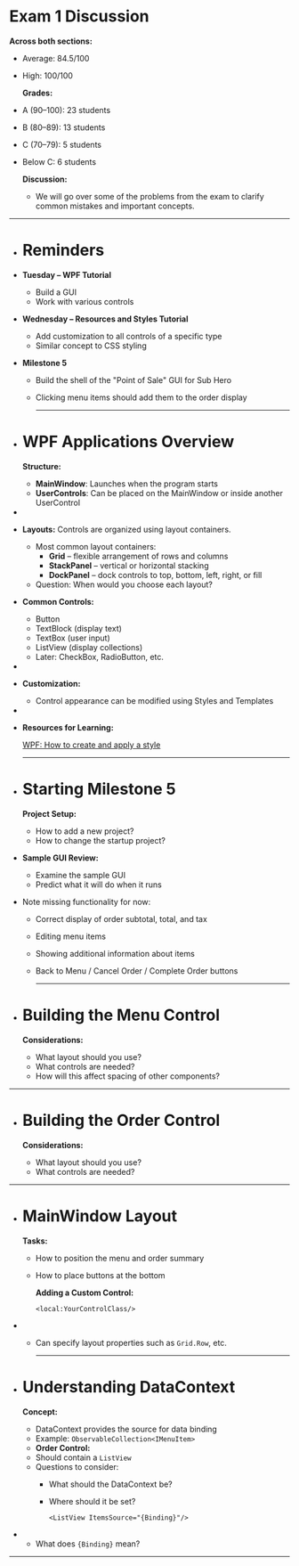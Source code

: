 # Exam 1 Discussion

**Across both sections:**
- Average: 84.5/100
- High: 100/100
  
  **Grades:**
- A (90–100): 23 students
- B (80–89): 13 students
- C (70–79): 5 students
- Below C: 6 students
  
  **Discussion:**
	- We will go over some of the problems from the exam to clarify common mistakes and important concepts.
- ---
- # Reminders
- **Tuesday – WPF Tutorial**
	- Build a GUI
	- Work with various controls
- **Wednesday – Resources and Styles Tutorial**
	- Add customization to all controls of a specific type
	- Similar concept to CSS styling
- **Milestone 5**
	- Build the shell of the "Point of Sale" GUI for Sub Hero
	- Clicking menu items should add them to the order display
	  
	  ---
- # WPF Applications Overview
  
  **Structure:**
	- **MainWindow**: Launches when the program starts
	- **UserControls**: Can be placed on the MainWindow or inside another UserControl
-
- **Layouts:** Controls are organized using layout containers.
	- Most common layout containers:
		- **Grid** – flexible arrangement of rows and columns
		- **StackPanel** – vertical or horizontal stacking
		- **DockPanel** – dock controls to top, bottom, left, right, or fill
	- Question: When would you choose each layout?
- **Common Controls:**
	- Button
	- TextBlock (display text)
	- TextBox (user input)
	- ListView (display collections)
	- Later: CheckBox, RadioButton, etc.
-
- **Customization:**
	- Control appearance can be modified using Styles and Templates
-
- **Resources for Learning:**
  
  [WPF: How to create and apply a style](https://learn.microsoft.com/en-us/dotnet/desktop/wpf/controls/how-to-create-apply-style?view=netdesktop-8.0)
  
  ---
- # Starting Milestone 5
  
  **Project Setup:**
	- How to add a new project?
	- How to change the startup project?
- **Sample GUI Review:**
	- Examine the sample GUI
	- Predict what it will do when it runs
- Note missing functionality for now:
	- Correct display of order subtotal, total, and tax
	- Editing menu items
	- Showing additional information about items
	- Back to Menu / Cancel Order / Complete Order buttons
	  
	  ---
- # Building the Menu Control
  
  **Considerations:**
	- What layout should you use?
	- What controls are needed?
	- How will this affect spacing of other components?
- ---
- # Building the Order Control
  
  **Considerations:**
	- What layout should you use?
	- What controls are needed?
- ---
- # MainWindow Layout
  
  **Tasks:**
	- How to position the menu and order summary
	- How to place buttons at the bottom
	  
	  **Adding a Custom Control:**
	  
	  ```
	  <local:YourControlClass/>
	  ```
-
	- Can specify layout properties such as `Grid.Row`, etc.
	  
	  ---
- # Understanding DataContext
  
  **Concept:**
	- DataContext provides the source for data binding
	- Example: `ObservableCollection<IMenuItem>`
	- **Order Control:**
	- Should contain a `ListView`
	- Questions to consider:
		- What should the DataContext be?
		- Where should it be set?
		  
		  ```
		  <ListView ItemsSource="{Binding}"/>
		  ```
-
	- What does `{Binding}` mean?
- ---